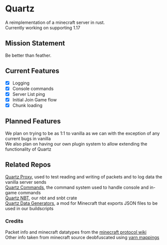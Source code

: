# Quartz
A reimplementation of a minecraft server in rust.  
Currently working on supporting 1.17

## Mission Statement

Be better than feather.

## Current Features
- [x] Logging
- [x] Console commands
- [x] Server List ping
- [x] Initial Join Game flow
- [x] Chunk loading

## Planned Features
We plan on trying to be as 1:1 to vanilla as we can with the exception of any current bugs in vanilla<br>
We also plan on having our own plugin system to allow extending the functionality of Quartz

## Related Repos
[Quartz Proxy](https://github.com/Rusty-Quartz/quartz_proxy), used to test reading and writing of packets and to log data the vanilla server sends<br>
[Quartz Commands](https://github.com/Rusty-Quartz/quartz_commands), the command system used to handle console and in-game commands<br>
[Quartz NBT](https://github.com/Rusty-Quartz/quartz_nbt), our nbt and snbt crate<br>
[Quartz Data Generators](https://github.com/Rusty-Quartz/data-generator), a mod for Minecraft that exports JSON files to be used in our buildscripts

### Credits
Packet info and minecraft datatypes from the [minecraft protocol wiki](https://wiki.vg/)  
Other info taken from minecraft source deobfuscated using [yarn mappings](https://github.com/FabricMC/yarn)
